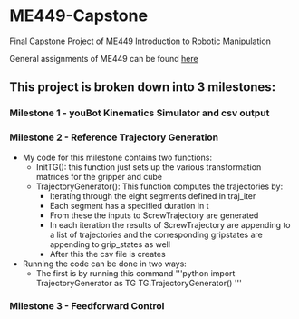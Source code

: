 # ME449-Capstone
Final Capstone Project of ME449 Introduction to Robotic Manipulation

General assignments of ME449 can be found [here](https://github.com/S-odland/ME449-RoboticManipulation)

## This project is broken down into 3 milestones:
### Milestone 1 - youBot Kinematics Simulator and csv output
### Milestone 2 - Reference Trajectory Generation
* My code for this milestone contains two functions:
  * InitTG(): this function just sets up the various transformation matrices for the gripper and cube
  * TrajectoryGenerator(): This function computes the trajectories by:
    * Iterating through the eight segments defined in traj_iter
    * Each segment has a specified duration in t
    * From these the inputs to ScrewTrajectory are generated
    * In each iteration the results of ScrewTrajectory are appending to a list of trajectories and the corresponding gripstates are appending to grip_states as well
    * After this the csv file is creates
* Running the code can be done in two ways:
  * The first is by running this command
  '''python
  import TrajectoryGenerator as TG
  TG.TrajectoryGenerator()
   '''
### Milestone 3 - Feedforward Control
